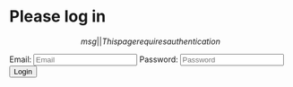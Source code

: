 <script type=module src="$$static||utils.js$$"></script>

# Please log in

$$msg|| This page requires authentication$$



<form method='POST' id=loginform>
	<label>Email: <input type='text' name='email' placeholder='Email' autocomplete=email></label>
	<label>Password: <input type='password' name='password' placeholder='Password' autocomplete='current-password'></label>
	<input type='submit' value='Login'>
	<input type=hidden name=grant_type value=session>
</form>
